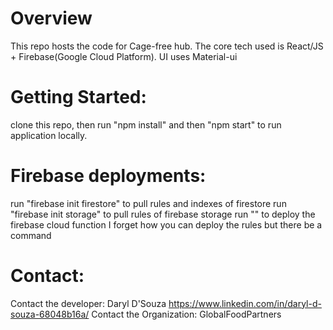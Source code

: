 # Overview
This repo hosts the code for Cage-free hub. The core tech used is React/JS + Firebase(Google Cloud Platform). UI uses Material-ui 

# Getting Started:
clone this repo, then run "npm install" and then "npm start" to run application locally.

# Firebase deployments:
run "firebase init firestore" to pull rules and indexes of firestore
run "firebase init storage" to pull rules of firebase storage
run "" to deploy the firebase cloud function
I forget how you can deploy the rules but there be a command

# Contact:

Contact the developer: Daryl D'Souza https://www.linkedin.com/in/daryl-d-souza-68048b16a/ 
Contact the Organization: GlobalFoodPartners
